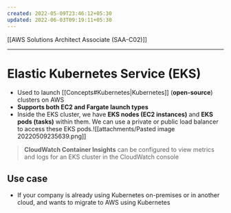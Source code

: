 ```yaml
---
created: 2022-05-09T23:46:12+05:30
updated: 2022-06-03T09:19:11+05:30
---
```

[[AWS Solutions Architect Associate (SAA-C02)]]

---
# Elastic Kubernetes Service (EKS)
- Used to launch [[Concepts#Kubernetes|Kubernetes]] (**open-source**) clusters on AWS
- **Supports both EC2 and Fargate launch types**
- Inside the EKS cluster, we have **EKS nodes (EC2 instances)** and **EKS pods (tasks)** within them. We can use a private or public load balancer to access these EKS pods.![[attachments/Pasted image 20220509235639.png]]

> **CloudWatch Container Insights** can be configured to view metrics and logs for an EKS cluster in the CloudWatch console

## Use case
- If your company is already using Kubernetes on-premises or in another cloud, and wants to migrate to AWS using Kubernetes